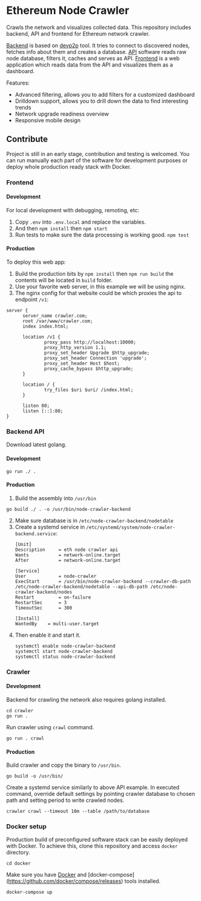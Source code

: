 # Ethereum Node Crawler

Crawls the network and visualizes collected data. This repository includes backend, API and frontend for Ethereum network crawler. 

[Backend](./crawler) is based on [devp2p](https://github.com/ethereum/go-ethereum/tree/master/cmd/devp2p) tool. It tries to connect to discovered nodes, fetches info about them and creates a database. [API](./api) software reads raw node database, filters it, caches and serves as API. [Frontend](./frontend) is a web application which reads data from the API and visualizes them as a dashboard. 

Features:
- Advanced filtering, allows you to add filters for a customized dashboard
- Drilldown support, allows you to drill down the data to find interesting trends
- Network upgrade readiness overview
- Responsive mobile design 

## Contribute

Project is still in an early stage, contribution and testing is welcomed. You can run manually each part of the software for development purposes or deploy whole production ready stack with Docker. 

### Frontend 
#### Development
For local development with debugging, remoting, etc:
1. Copy `.env` into `.env.local` and replace the variables. 
1. And then `npm install` then `npm start`
1. Run tests to make sure the data processing is working good. `npm test`

#### Production
To deploy this web app:
1. Build the production bits by `npm install` then `npm run build` the contents will be located in `build` folder. 
1. Use your favorite web server, in this example we will be using nginx.
1. The nginx config for that website could be which proxies the api to endpoint `/v1`:
  ```
  server {
        server_name crawler.com;
        root /var/www/crawler.com;
        index index.html;

        location /v1 {
                proxy_pass http://localhost:10000;
                proxy_http_version 1.1;
                proxy_set_header Upgrade $http_upgrade;
                proxy_set_header Connection 'upgrade';
                proxy_set_header Host $host;
                proxy_cache_bypass $http_upgrade;
        }

        location / {
                try_files $uri $uri/ /index.html;
        }

        listen 80;
        listen [::]:80;
  }
  ```

### Backend API

Download latest golang.

#### Development
```
go run ./ .
```

#### Production

1. Build the assembly into `/usr/bin`
  ```
  go build ./ . -o /usr/bin/node-crawler-backend
  ```
2. Make sure database is in `/etc/node-crawler-backend/nodetable`
3. Create a systemd service in `/etc/systemd/system/node-crawler-backend.service`:
   ```
   [Unit]
   Description     = eth node crawler api
   Wants           = network-online.target
   After           = network-online.target

   [Service]
   User            = node-crawler
   ExecStart       = /usr/bin/node-crawler-backend --crawler-db-path /etc/node-crawler-backend/nodetable --api-db-path /etc/node-crawler-backend/nodes
   Restart         = on-failure
   RestartSec      = 3
   TimeoutSec      = 300

   [Install]
   WantedBy    = multi-user.target
   ```
4. Then enable it and start it.
   ```
   systemctl enable node-crawler-backend
   systemctl start node-crawler-backend
   systemctl status node-crawler-backend
   ```
### Crawler

#### Development

Backend for crawling the network also requires golang installed.
```
cd crawler
go run .
```
Run crawler using `crawl` command. 
```
go run . crawl
```
#### Production

Build crawler and copy the binary to `/usr/bin`. 
```
go build -o /usr/bin/
```
Create a systemd service similarly to above API example. In executed command, override default settings by pointing crawler database to chosen path and setting period to write crawled nodes. 
```
crawler crawl --timeout 10m --table /path/to/database
```
### Docker setup

Production build of preconfigured software stack can be easily deployed with Docker. To achieve this, clone this repository and access `docker` directory. 

```
cd docker
```
Make sure you have [Docker](https://github.com/docker/docker-ce/releases) and [docker-compose] (https://github.com/docker/compose/releases) tools installed. 
```
docker-compose up
```



